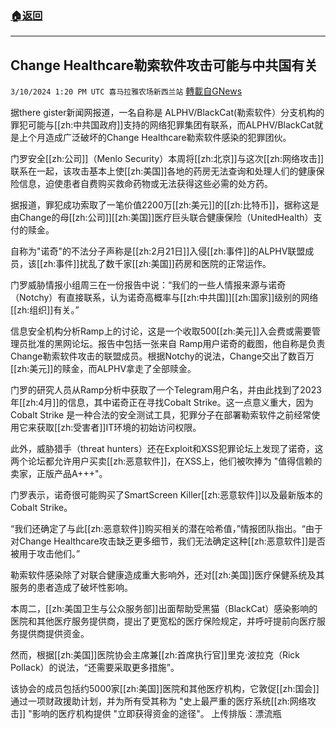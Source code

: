 ###  [:house:返回](README.md)
---


## Change Healthcare勒索软件攻击可能与中共国有关
`3/10/2024 1:20 PM UTC 喜马拉雅农场新西兰站` [轉載自GNews](https://gnews.org/articles/2381824)

据there gister新闻网报道，一名自称是 ALPHV/BlackCat(勒索软件）分支机构的罪犯可能与[[zh:中共国政府]]支持的网络犯罪集团有联系，而ALPHV/BlackCat就是上个月造成广泛破坏的Change Healthcare勒索软件感染的犯罪团伙。

门罗安全[[zh:公司]]（Menlo Security）本周将[[zh:北京]]与这次[[zh:网络攻击]]联系在一起，该攻击基本上使[[zh:美国]]各地的药房无法查询和处理人们的健康保险信息，迫使患者自费购买救命药物或无法获得这些必需的处方药。

据报道，罪犯成功索取了一笔价值2200万[[zh:美元]]的[[zh:比特币]]，据称这是由Change的母[[zh:公司]][[zh:美国]]医疗巨头联合健康保险（UnitedHealth）支付的赎金。

自称为"诺奇"的不法分子声称是[[zh:2月21日]]入侵[[zh:事件]]的ALPHV联盟成员，该[[zh:事件]]扰乱了数千家[[zh:美国]]药房和医院的正常运作。

门罗威胁情报小组周三在一份报告中说：“我们的一些人情报来源与诺奇（Notchy）有直接联系，认为诺奇高概率与[[zh:中共国]][[zh:国家]]级别的网络[[zh:组织]]有关。”

信息安全机构分析Ramp上的讨论，这是一个收取500[[zh:美元]]入会费或需要管理员批准的黑网论坛。报告中包括一张来自 Ramp用户诺奇的截图，他自称是负责Change勒索软件攻击的联盟成员。根据Notchy的说法，Change交出了数百万[[zh:美元]]的赎金，而ALPHV拿走了全部赎金。

门罗的研究人员从Ramp分析中获取了一个Telegram用户名，并由此找到了2023年[[zh:4月]]的信息，其中诺奇正在寻找Cobalt Strike。这一点意义重大，因为 Cobalt Strike 是一种合法的安全测试工具，犯罪分子在部署勒索软件之前经常使用它来获取[[zh:受害者]]IT环境的初始访问权限。

此外，威胁猎手（threat hunters）还在Exploit和XSS犯罪论坛上发现了诺奇，这两个论坛都允许用户买卖[[zh:恶意软件]]，在XSS上，他们被吹捧为 "值得信赖的卖家，正版产品A+++"。

门罗表示，诺奇很可能购买了SmartScreen Killer[[zh:恶意软件]]以及最新版本的Cobalt Strike。

“我们还确定了与此[[zh:恶意软件]]购买相关的潜在哈希值，”情报团队指出。“由于对Change Healthcare攻击缺乏更多细节，我们无法确定这种[[zh:恶意软件]]是否被用于攻击他们。”

勒索软件感染除了对联合健康造成重大影响外，还对[[zh:美国]]医疗保健系统及其服务的患者造成了破坏性影响。

本周二，[[zh:美国卫生与公众服务部]]出面帮助受黑猫（BlackCat）感染影响的医院和其他医疗服务提供商，提出了更宽松的医疗保险规定，并呼吁提前向医疗服务提供商提供资金。

然而，根据[[zh:美国]]医院协会主席兼[[zh:首席执行官]]里克·波拉克（Rick Pollack）的说法，“还需要采取更多措施”。

该协会的成员包括约5000家[[zh:美国]]医院和其他医疗机构，它敦促[[zh:国会]]通过一项财政援助计划，并为所有受其称为 "史上最严重的医疗系统[[zh:网络攻击]] "影响的医疗机构提供 "立即获得资金的途径"。
上传排版：漂流瓶
